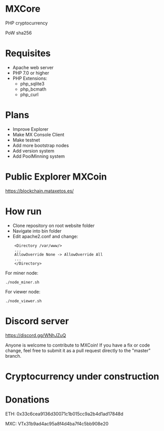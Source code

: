 # MXCore
PHP cryptocurrency

PoW sha256

# Requisites

- Apache web server
- PHP 7.0 or higher
- PHP Extensions:
  - php_sqlite3
  - php_bcmath
  - php_curl
  
# Plans
- Improve Explorer
- Make MX Console Client
- Make testnet
- Add more bootstrap nodes
- Add version system
- Add PoolMinning system
  
# Public Explorer MXCoin

https://blockchain.mataxetos.es/

# How run
- Clone repository on root website folder
- Navigate into bin folder
- Edit apache2.conf and change:
```
    <Directory /var/www/>
    ...
    AllowOverride None -> AllowOverride All
    ...
    </Directory>
```

For miner node:
```
./node_miner.sh
```

For viewer node:
```
./node_viewer.sh
```
  
# Discord server
https://discord.gg/WNhJZuQ

Anyone is welcome to contribute to MXCoin! 
If you have a fix or code change, feel free to submit it as a pull request directly to the "master" branch.

# Cryptocurrency under construction

# Donations
ETH: 0x33c6cea9136d30071c1b015cc9a2b4d1ad17848d

MXC: VTx31b9ad4ac95a8f4d4ba7f4c5bb908e20
